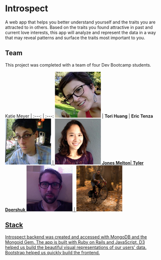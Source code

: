 # Introspect

A web app that helps you better understand yourself and the traits you are attracted to in others. Based on the traits you found attractive in past and current love interests, this app will analyze and represent the data in a way that may reveal patterns and surface the traits most important to you.

## Team

This project was completed with a team of four Dev Bootcamp students.

Katie Meyer |
:---: | :---:
<a href='github.com/kmeyer313'><img src="imgs/katie_meyer.jpeg" alt="Katy Meyer" height="150"></a> |
**Tori Huang** | **Eric Tenza**
<a href='github.com/tenzaej'><img src="imgs/eric_tenza.jpeg" alt="Eric Tenza" height="150"> | <a href='github.com/torihuang'><img src="imgs/tori_huang.jpeg" alt="Tori Huang" height="150">
 **Jones Melton**| **Tyler Doershuk**
<a href='github.com/shavah'><img src="imgs/jones_melton.jpeg" alt="Jones Melton" height="150"> | <a href='github.com/ty-doerschuk'><img src="imgs/tyler_d.png" alt="Tyler Doershuk" height="150">

## Stack

Introspect backend was created and accessed with MongoDB and the Mongoid Gem. The app is built with Ruby on Rails and JavaScript. D3 helped us build the beautiful visual representations of our users' data. Bootstrap helped us quickly build the frontend.

##